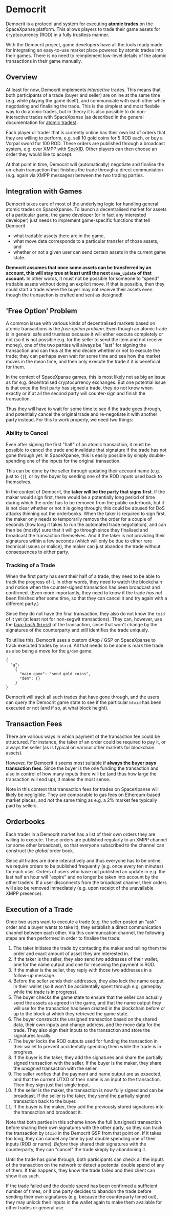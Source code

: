 # Democrit

Democrit is a protocol and system for executing [**atomic
trades**](https://github.com/spacexpanse/rod-core-wallet/blob/0.6.8/doc/spacexpanse/trading.md)
on the SpaceXpanse platform.  This allows players to trade their game assets for
cryptocurrency (ROD) in a fully trustless manner.

With the Democrit project, game developers have all the tools
ready made for integrating an easy-to-use market place powered by atomic
trades into their games.  There is no need to reimplement low-level details
of the atomic transactions in their game manually.

## Overview

At least for now, Democrit implements *interactive* trades.  This means that
both participants of a trade (buyer and seller) are online at the same time
(e.g. while playing the game itself), and communicate with each other while
negotiating and finalising the trade.  This is the simplest and most
flexbile way to do atomic trades, but in theory it is also possible
to do non-interactive trades with SpaceXpanse (as described in the general
documentation for [atomic
trades](https://github.com/spacexpanse/rod-core-wallet/blob/0.6.8/doc/spacexpanse/trading.md)).

Each player or trader that is currently online has their own list of orders
that they are willing to perform, e.g. sell 10 gold coins for 5 ROD each,
or buy a Vorpal sword for 100 ROD.  These orders are published through
a broadcast system, e.g. over XMPP with [SpeXID](https://github.com/spacexpanse/spexid).
Other players can then choose an order they would like to accept.

At that point in time, Democrit will (automatically) negotiate and finalise
the on-chain transaction that finishes the trade through a direct communiation
(e.g. again via XMPP messages) between the two trading parties.

## Integration with Games

Democrit takes care of most of the underlying logic for handling
general atomic trades on SpaceXpanse.  To launch a decentralised market for
assets of a particular game, the game developer (or in fact any
interested developer) just needs to implement game-specific functions
that tell Democrit

- what tradable assets there are in the game,
- what move data corresponds to a particular transfer of those assets, and
- whether or not a given user can send certain assets in the current game state.

**Democrit assumes that once some assets can be transferred by an account,
this will stay true at least until the next `name_update` of that account.**
In other words, it must not be possible for someone to "spend" tradable
assets without doing an explicit move.  If that is possible, then they could
start a trade where the buyer may not receive their assets even though
the transaction is crafted and sent as designed!

## 'Free Option' Problem

A common issue with various kinds of decentralised markets based on atomic
transactions is the *free-option problem*.  Even though an atomic trade is in
general safe and trustless because it will either execute completely or not
(so it is not possible e.g. for the seller to send the item and not receive
money), one of the two parties will always be "last" for signing the transaction
and can thus at the end decide whether or not to execute the trade;
they can perhaps even wait for some time and see how the market moves
in the mean time, and then only execute the trade if it is beneficial for them.

In the context of SpaceXpanse games, this is most likely not as big an issue
as for e.g. decentralised cryptocurrency exchanges.  But one potential issue
is that once the first party has signed a trade, they do not know when exactly
or if at all the second party will counter-sign and finish the transaction.

Thus they will have to wait for some time to see if the trade goes through,
and potentially cancel the original trade and re-negotiate it with
another party instead.  For this to work properly, we need two things:

### Ability to Cancel

Even after signing the first "half" of an atomic transaction, it must
be possible to cancel the trade and invalidate that signature if the
trade has not gone through yet.  In SpaceXpanse, this is easily possible by
simply double-spending one of the inputs for the original transaction.

This can be done by the seller through updating their account name
(e.g. just to `{}`), or by the buyer by sending one of the ROD inputs
used back to themselves.

In the context of Democrit, the **taker will be the party that signs first**.
If the maker would sign first, there would be a potentially long
period of time during which the order has to be removed from the public
orderbook, but it is not clear whether or not it is going through; this
could be abused for DoS attacks thinning out the orderbooks.
When the taker is required to sign first, the maker only needs to temporarily
remove the order for a couple of seconds (how long it takes to run the
automated trade negotiation), and can then be (mostly) sure that it will
go through since they finalised and broadcast the transaction themselves.
And if the taker is not providing their signatures within a few seconds
(which will only be due to either rare technical issues or malice),
the maker can just abandon the trade without consequences to either party.

### Tracking of a Trade

When the first party has sent their half of a trade, they need to be able
to track the progress of it.  In other words, they need to watch the
blockchain and notice when the counter-signed transaction has been broadcast
and confirmed.  (Even more importantly, they need to know if the trade
*has not* been finished after some time, so that they can cancel it and
try again with a different party.)

Since they do not have the final transaction, they also do not know the
`txid` of it yet (at least not for non-segwit transactions).  They can,
however, use the [*bare hash* (`btxid`)](https://github.com/spacexpanse/rod-core-wallet/pull/105)
of the transaction, since that won't change by the signatures of the
counterparty and still identifies the trade uniquely.

To utilise this, Democrit uses a custom dApp / GSP on SpaceXpanse to track executed
trades by `btxid`.  All that needs to be done is mark the trade as also
being a move for the `g/dem` game:

    {
      "g":
        {
          "main game": "send gold coins",
          "dem": {}
        }
    }

Democrit will track all such trades that have gone through, and the users can
query the Democrit game state to see if the particular `btxid` has been
executed or not (and if so, at what block height).

## Transaction Fees

There are various ways in which payment of the transaction fee could be
structured.  For instance, the taker of an order could be required to pay it,
or always the seller (as is typical on various other markets for blockchain
assets).

However, for Democrit it seems most suitable if **always the buyer pays
transaction fees**.  Since the buyer is the one funding the transaction
and also in control of how many inputs there will be (and thus how large
the transaction will end up), it makes the most sense.

Note in this context that transaction fees for trades on SpaceXpanse will likely
be negligible.  They are comparable to gas fees on Ethereum-based market
places, and *not* the same thing as e.g. a 2% market fee typically
paid by sellers.

## Orderbooks

Each trader in a Democrit market has a list of their own orders they
are willing to execute.  These orders are published regularly to an XMPP
channel (or some other broadcast), so that everyone subscribed to the channel
can construct the *global* order book.

Since all trades are done interactively and thus everyone has to be online,
we require orders to be published frequently (e.g. once every ten minutes) for
each user.  Orders of users who have not published an update in e.g. the
last half an hour will "expire" and no longer be taken into account by
the other traders.  If a user disconnects from the broadcast channel,
their orders will also be removed immediately (e.g. upon receipt of the
unavailable XMPP presence).

## Execution of a Trade

Once two users want to execute a trade (e.g. the seller posted an
"ask" order and a buyer wants to take it), they establish a direct
communication channel between each other.  Via this communcation channel,
the following steps are then performed in order to finalise the trade:

1. The taker initiates the trade by contacting the maker and telling
   them the order and exact amount of asset they are interested in.
1. If the taker is the seller, they also send two addresses of their wallet,
   one for the name output and one for receiving the payment in ROD.
1. If the maker is the seller, they reply with those two addresses
   in a follow-up message.
1. Before the seller sends their addresses, they also lock the name output
   in their wallet (so it won't be accidentally spent through e.g. gameplay
   while the trade is in progress).
1. The buyer checks the game state to ensure that the seller can actually
   send the assets as agreed in the game, and that the name output
   they will use for the transaction has been created in the blockchain
   before or up to the block at which they retrieved the game state.
1. The buyer constructs the unsigned transaction based on the shared data,
   their own inputs and change address, and the move data for the trade.
   They also sign their inputs to the transaction and store the
   signatures locally.
1. The buyer locks the ROD outputs used for funding the transaction
   in their wallet to prevent accidentally spending them while the
   trade is in progress.
1. If the buyer is the taker, they add the signatures and share the
   partially signed transaction with the seller.  If the buyer is the maker,
   they share the *unsigned* transaction with the seller.
1. The seller verifies that the payment and name output are as expected,
   and that the current UTXO of their name is an input to the transaction.
   Then they sign just that single input.
1. If the seller is the maker, the transaction is now fully signed and
   can be broadcast.  If the seller is the taker, they send the partially
   signed transaction back to the buyer.
1. If the buyer is the maker, they add the previously stored signatures
   into the transaction and broadcast it.

Note that both parties in this scheme know the full (unsigned) transaction
before sharing their own signatures with the other party, so they can
track the transaction by `btxid` in the Democrit GSP from that point on.
If it takes too long, they can cancel any time by just double spending one
of their inputs (ROD or name).  *Before* they shared their signatures
with the counterparty, they can "cancel" the trade simply by abandoning it.

Until the trade has gone through, both participants can check all the
inputs of the transaction on the network to detect a potential double spend
of any of them.  If this happens, they know the trade failed and their
client can show it as such.

If the trade failed and the double spend has been confirmed a sufficient
number of times, or if one party decides to abandon the trade before
sending their own signatures (e.g. because the counterparty timed out),
they may unlock their inputs in the wallet again to make them available
for other trades or general use.
